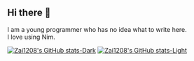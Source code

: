 ## Hi there 👋

I am a young programmer who has no idea what to write here.
<br>
I love using Nim.

[![Zai1208's GitHub stats-Dark](https://github-readme-stats.vercel.app/api?username=zai1208&show_icons=true&theme=dark#gh-dark-mode-only)](https://github.com/anuraghazra/github-readme-stats#gh-dark-mode-only)
[![Zai1208's GitHub stats-Light](https://github-readme-stats.vercel.app/api?username=zai1208&show_icons=true&theme=default#gh-light-mode-only)](https://github.com/anuraghazra/github-readme-stats#gh-light-mode-only)
